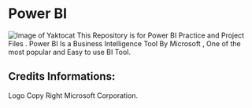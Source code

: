 # Power BI
![Image of Yaktocat](https://i.imgur.com/RoVXjU8.png)
This Repository is for Power BI Practice and Project Files . Power BI Is a Business Intelligence Tool By Microsoft , One of the most popular and Easy to use BI Tool.







## Credits Informations:
Logo Copy Right Microsoft Corporation.